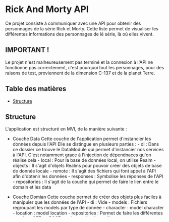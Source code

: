 # Rick And Morty API

Ce projet consiste à communiquer avec une API pour obtenir des personnages de la série Rick et Morty.
Cette liste permet de visualiser les différentes informations des personnages de lé série, là où elles vivent.

## IMPORTANT !

Le projet n'est malheureusement pas terminé et la connexion à l'API ne fonctionne pas correctement, c'est pourquoi tout les personnages, pour des raisons de test, proviennent de la dimension C-137
et de la planet Terre.

## Table des matières

- [Structure](#structure)

## Structure

L'application est structuré en MVI, de la manière suivante :

- Couche Data
    Cette couche de l'application permet d'instancier les données depuis l'API
    Elle se distingue en plusieurs parties :
      - di : Dans ce dossier ce trouve le DataModule qui permet d'instancier nos services à l'API. C'est notamment grace à l'injection de dépendnaces qu'on réalise cela
      - local : Pour la base de données local, on utilise Realm
        - objects :  Il s'agit d'objets Realms pour pouvoir créer des objets de base de donnée locale
      - remote : Il s'agit des fichiers qui font appel à l'API afin d'obtenir les données
        - responses : Symbolise les réponses de l'API
      - repositories : Il s'agit de la couche qui permet de faire le lien entre le domain et les data

- Couche Domian
    Cette couche permet de créer des objets plus faciles à manipuler que les données de l'API
      - di : Vide
      - models : Fichiers regroupant les models par type de donnée
        - character : model character
        - location : model location
      - repositories : Permet de faire les différentes requêtes GET ou POST que la couche data utilisera

- Couche features/characters
    Cette couche permet de créer les interfaces graphiques pour l'utilisateur
      - details : Écran et vue-modèle lié aux détails d'information
      - list : Représente la vue et la vue-modèle de la liste de tous les personnages
